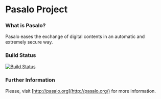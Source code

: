 # Pasalo Project

### What is Pasalo?
Pasalo eases the exchange of digital contents in an automatic and extremely secure way.

### Build Status
[![Build Status](https://travis-ci.org/pasalo/common.png)](https://travis-ci.org/pasalo/common)

### Further Information
Please, visit [http://pasalo.org](http://pasalo.org/) for more information.
